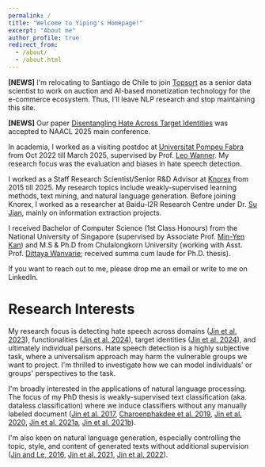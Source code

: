 ```yaml
---
permalink: /
title: "Welcome to Yiping's Homepage!"
excerpt: "About me"
author_profile: true
redirect_from: 
  - /about/
  - /about.html
---
```


**[NEWS]** I'm relocating to Santiago de Chile to join [Topsort](https://www.topsort.com/) as a senior data scientist to work on auction and AI-based monetization technology for the e-commerce ecosystem. Thus, I'll leave NLP research and stop maintaining this site. 

**[NEWS]** Our paper [Disentangling Hate Across Target Identities](https://arxiv.org/abs/2410.10332) was accepted to NAACL 2025 main conference.

In academia, I worked as a visiting postdoc at [Universitat Pompeu Fabra](https://www.upf.edu/) from Oct 2022 till March 2025, supervised by Prof. [Leo Wanner](https://www.icrea.cat/Web/ScientificStaff/leo-wanner-324). My research focus was the evaluation and biases in hate speech detection. 

I worked as a Staff Research Scientist/Senior R&D Advisor at [Knorex](https://www.knorex.com/) from 2015 till 2025. My research topics include weakly-supervised learning methods, text mining, and natural language generation. Before joining Knorex, I worked as a researcher at Baidu-I2R Research Centre under Dr. [Su Jian](http://www.colips.org/~sujian/), mainly on information extraction projects. 

I received Bachelor of Computer Science (1st Class Honours) from the National University of Singapore (supervised by Associate Prof. [Min-Yen Kan](https://www.comp.nus.edu.sg/~kanmy/index.html)) and M.S & Ph.D from Chulalongkorn University (working with Asst. Prof. [Dittaya Wanvarie](http://pioneer.netserv.chula.ac.th/~wdittaya/); received summa cum laude for Ph.D. thesis).

If you want to reach out to me, please drop me an email or write to me on LinkedIn.

Research Interests
======

My research focus is detecting hate speech across domains ([Jin et al. 2023](https://aclanthology.org/2023.woah-1.4/)), functionalities ([Jin et al. 2024](https://aclanthology.org/2024.lrec-main.694/)), target identities ([Jin et al. 2024](http://arxiv.org/abs/2410.10332)), and ultimately individual persons. Hate speech detection is a highly subjective task, where a universalism approach may harm the vulnerable groups we want to project. I'm thrilled to investigate how we can model individuals' or groups' perspectives to the task.

I'm broadly interested in the applications of natural language processing. The focus of my PhD thesis is weakly-supervised text classification (aka. dataless classification) where we induce classifiers without any manually labeled document ([Jin et al. 2017](https://aclanthology.org/I17-1055/), [Charoenphakdee et al. 2019](https://aclanthology.org/D19-1411/), [Jin et al. 2020](https://doi.org/10.1017/S1351324920000340), [Jin et al. 2021a](https://aclanthology.org/2021.naacl-srw.14/), [Jin et al. 2021b](https://aclanthology.org/2021.textgraphs-1.1/)). 

I'm also keen on natural language generation, especially controlling the topic, style, and content of generated texts without additional supervision ([Jin and Le, 2016](https://aclanthology.org/W16-6623/), [Jin et al. 2021](https://doi.org/10.1017/S1351324921000474), [Jin et al. 2022](https://aclanthology.org/2022.inlg-main.5/)).
